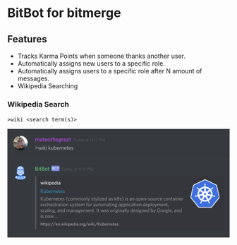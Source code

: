 # BitBot for bitmerge

## Features

* Tracks Karma Points when someone thanks another user.
* Automatically assigns new users to a specific role.
* Automatically assigns users to a specific role after N amount of messages.
* Wikipedia Searching

### Wikipedia Search
```
>wiki <search term(s)>
```
![Wikipedia Search](docs/images/screenshot-wiki.png)
